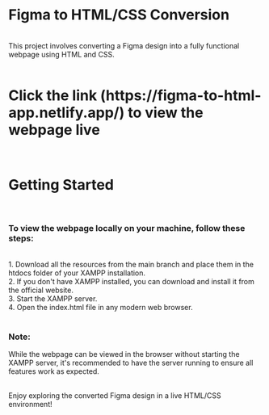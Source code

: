 <h1> <strong>Figma to HTML/CSS Conversion</strong></h1> <br>
This project involves converting a Figma design into a fully functional webpage using HTML and CSS.
<br><br>
<h1><strong>Click the link (https://figma-to-html-app.netlify.app/) to view the webpage live</strong></h1> <br>
<h1><strong>Getting Started</strong></h1> <br>
<strong><h3>To view the webpage locally on your machine, follow these steps:</h3></strong><br>
1. Download all the resources from the main branch and place them in the htdocs folder of your XAMPP installation.<br>
2. If you don't have XAMPP installed, you can download and install it from the official website.<br>
3. Start the XAMPP server.<br>
4. Open the index.html file in any modern web browser.<br><br>

<h3><strong>Note:</strong></h3> While the webpage can be viewed in the browser without starting the XAMPP server, it's recommended to have the server running to ensure all features work as expected.<br><br>

Enjoy exploring the converted Figma design in a live HTML/CSS environment!<br>
